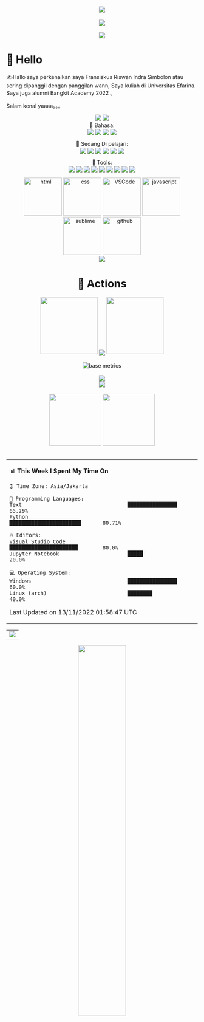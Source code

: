 
<h1 align="center">
  <a href="https://sunguoqi.com/">
    <img src="https://readme-typing-svg.demolab.com?lines=Fransiskus+Riswan();Indra Simbolon!&center=true&size=27">
  </a>
</h1>

<div align="center" ><img order-radius="100px" src="https://cdn.jsdelivr.net/gh/sun0225SUN/photos/images/202108300019556.gif"/></div>
<br>


<div align="center"><img src="https://cdn.jsdelivr.net/gh/sun0225SUN/sun0225SUN/contribution-snake/github-contribution-grid-snake.svg" /></div>


#  🙋 Hello

<p>✍️Hallo saya perkenalkan saya Fransiskus Riswan Indra Simbolon atau sering dipanggil dengan panggilan wann, Saya kuliah di Universitas Efarina. Saya juga alumni Bangkit Academy 2022 。</p>

<p>Salam kenal yaaaa。。。</p>

<div align="center">
<a href="https://github.com/riswan29/object-detection">
  <img src="https://github-readme-stats.vercel.app/api/pin/?username=riswan29&repo=object-detection
&theme=dark&bg_color=0d1117&hide_border=true" /></a>
<a href="https://github.com/riswan29/NLP">
<img src="https://github-readme-stats.vercel.app/api/pin/?username=riswan29&repo=NLP&theme=dark&bg_color=0d1117&hide_border=true" /></a>
</div>

<div align="center">
💪 Bahasa:
<br>
  <img align="center" src="https://img.shields.io/badge/Tensorflow-EF5B0C?logo=tensorflow&logoColor=white" />
  <img align="center" src="https://img.shields.io/badge/python-%230095D5.svg?logo=python&logoColor=white"/>
  <img align="center" src="https://img.shields.io/badge/Javacript-yellow.svg?logo=javascript&logoColor=white"/>
  <img align="center" src="https://img.shields.io/badge/PHP-blueviolet.svg?logo=php&logoColor=white"/>
  <br>

🧠 Sedang Di pelajari:
<br>
<img align="center" src="https://img.shields.io/badge/Tensorflow-EF5B0C?logo=tensorflow&logoColor=white" />
<img align="center" src="https://img.shields.io/badge/r-%23276DC3?logo=r&logoColor=white" />
<img align="center" src="https://img.shields.io/badge/python-%230095D5.svg?logo=python&logoColor=white"/>
<img align="center" src="https://img.shields.io/badge/MySQL-%2300f.svg?logo=mysql&logoColor=white"/>
<img align="center" src="https://img.shields.io/badge/Javacript-yellow.svg?logo=javascript&logoColor=white"/>
<img align="center" src="https://img.shields.io/badge/Flask-%232724.svg?logo=flask&logoColor=white"/>

🧰 Tools:
<br>
<img align="center" src="https://img.shields.io/badge/Windows-0078D6?logo=windows&logoColor=white" />
<img align="center" src="https://img.shields.io/badge/linux-a4af88?logo=linux&logoColor=white" />
<img align="center" src="https://img.shields.io/badge/Arch-0078D6?logo=arch-linux&logoColor=white" />
<img align="center" src="https://img.shields.io/badge/Ubuntu-EF5B0C?logo=ubuntu&logoColor=white" />
<img align="center" src="https://img.shields.io/badge/Chrome-4285F4.svg?logo=GoogleChrome&logoColor=white"/>
<img align="center" src="https://img.shields.io/badge/Brave-EF5B0C.svg?logo=brave&logoColor=white"/>
<img align="center" src="https://img.shields.io/badge/-Visual%20Studio%20Code-007ACC.svg?logo=Visual%20Studio%20Code&logoColor=white"/>
<img align="center" src="https://img.shields.io/badge/-Git-FCC624.svg?logo=git&logoColor=white"/>
<img align="center" src="https://img.shields.io/badge/-GitHub-pink.svg?logo=github&logoColor=white"/>

<!-- Gif -->
<div align="center">
  <img alt-"html5" src="https://media.giphy.com/media/XAxylRMCdpbEWUAvr8/giphy.gif" width="100" title="html">
  <img alt="css" src="https://media.giphy.com/media/fsEaZldNC8A1PJ3mwp/giphy.gif" width="100" title="css">
  <img alt="VSCode" src="https://i.giphy.com/media/IdyAQJVN2kVPNUrojM/200.webp" width="100" title="vscode">
  <img alt="javascript" src="https://media3.giphy.com/media/ln7z2eWriiQAllfVcn/200w.webp" width="100" title="javascript">
  <img alt="sublime" src="https://media.giphy.com/media/2vnId4IaAjIGZd2EWC/giphy.gif" width="100" title="python">
  <img alt="github" src="https://i.giphy.com/media/KzJkzjggfGN5Py6nkT/200.webp" width="100" title="github">
</div>

<!-- just img -->
<div align="center"><img src="https://cdn.jsdelivr.net/gh/sun0225SUN/photos/images/202110311924844.png" /></div>



# 🚀 Actions


<div align="center">
  <img width="150" src="https://cdn.jsdelivr.net/gh/sun0225SUN/photos/images/202108300310676.png" />
  <img align="center" src="https://github-readme-streak-stats.herokuapp.com/?user=riswan29&theme=dark&hide_border=true" />
  <img width="150" src="https://cdn.jsdelivr.net/gh/sun0225SUN/photos/images/202108300312623.png" />
</div>
<br>


<div align="center"><img src="https://beta-metrics.lecoq.io/riswan29?template=classic&base=header%2C%20activity%2C%20community%2C%20repositories%2C%20metadata&base.indepth=false&base.hireable=false&base.skip=false&config.timezone=Asia%2FBangkok" alt="base metrics"/></div>
<br>


<div align="center"><img src="https://quotes-github-readme.vercel.app/api?type=horizontal&theme=dark"></div>


<div align="center"><img  src="https://github-profile-trophy.vercel.app/?username=riswan29&theme=gruvbox&row=1&column=7&no-frame=true&no-bg=true" /></div>
<br>


<div align="center">
  <img height="137px" src="https://github-readme-stats.vercel.app/api?username=riswan29&hide_title=true&hide_border=true&show_icons=trueline_height=21&text_color=000&icon_color=000&bg_color=0,ea6161,ffc64d,fffc4d,52fa5a&theme=graywhite" />

  <img height="137px" src="https://github-readme-stats.vercel.app/api/top-langs/?username=riswan29&hide_title=true&hide_border=true&layout=compact&langs_count=6&text_color=000&icon_color=fff&bg_color=0,52fa5a,4dfcff,c64dff&theme=graywhite" />
</div>
<br>

<table align="center">
<tr>
<td valign="top">

<!-- START_SECTION:waka
**I'm an Early 🐤**

```text
🌞 Morning    251 commits    ██████████░░░░░░░░░░░░░░░   43.28%
🌆 Daytime    147 commits    ██████░░░░░░░░░░░░░░░░░░░   25.34%
🌃 Evening    118 commits    █████░░░░░░░░░░░░░░░░░░░░   20.34%
🌙 Night      64 commits     ██░░░░░░░░░░░░░░░░░░░░░░░   11.03% -->

<!-- ```
📅 **I'm Most Productive on Friday**

```text
Monday       79 commits     ███░░░░░░░░░░░░░░░░░░░░░░   13.62%
Tuesday      69 commits     ███░░░░░░░░░░░░░░░░░░░░░░   11.9%
Wednesday    100 commits    ████░░░░░░░░░░░░░░░░░░░░░   17.24%
Thursday     55 commits     ██░░░░░░░░░░░░░░░░░░░░░░░   9.48%
Friday       159 commits    ██████░░░░░░░░░░░░░░░░░░░   27.41%
Saturday     54 commits     ██░░░░░░░░░░░░░░░░░░░░░░░   9.31%
Sunday       64 commits     ██░░░░░░░░░░░░░░░░░░░░░░░   11.03%

``` -->


📊 **This Week I Spent My Time On**

```text
⌚︎ Time Zone: Asia/Jakarta

💬 Programming Languages:
Text                                  ████████████████              65.29%
Python                                ███████████████████████       80.71%

🔥 Editors:
Visual Studio Code                    ██████████████████████        80.0%
Jupyter Notebook                      █████                         20.0%

💻 Operating System:
Windows                               ████████████████              60.0%
Linux (arch)                          ████████                      40.0%

```


 Last Updated on 13/11/2022 01:58:47 UTC
<!--END_SECTION:waka-->
</td>
</tr>
</table>


<!-- GitHub Activity Graph -->
<table align="center">
  <tr>
    <td colspan="2">
      <img src="https://activity-graph.herokuapp.com/graph?username=riswan29&theme=xcode&bg_color=FF000000&hide_border=true" />
    </td>
  </tr>
</table>

<!-- Wakatime Graph-->
<!-- <table>
  <tr>
    <td>
      <img src="https://wakatime.com/share/@42d0678c-368b-448b-9a77-5d21c5b55352/d07b5f65-d3e1-4896-897c-1695c560a7dc.svg" width="500"/>
    </td>
    <td>
      <img src="https://wakatime.com/share/@42d0678c-368b-448b-9a77-5d21c5b55352/39a6f115-6058-44ce-95da-c3b2cbc9e831.svg" width="500"/>
    </td>
  </tr>
</table> -->


<!-- # 🎯 𝙼𝚎𝚝𝚛𝚒𝚌𝚜 -->

<!-- just img -->
<div align="center"><img width="50%" src="https://cdn.jsdelivr.net/gh/sun0225SUN/photos/images/202110311913581.gif"/></div>
</div>
